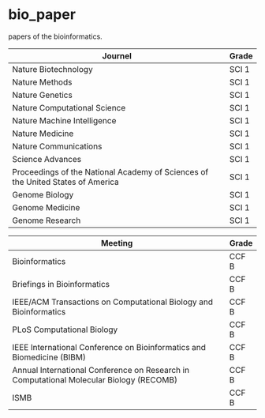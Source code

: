 # bio_paper
papers of the bioinformatics.

| Journel | Grade |
| ---- | ---- |
| Nature Biotechnology | SCI 1 |
| Nature Methods | SCI 1 |
| Nature Genetics | SCI 1 |
| Nature Computational Science | SCI 1 |
| Nature Machine Intelligence | SCI 1 |
| Nature Medicine | SCI 1 |
| Nature Communications | SCI 1 |
| Science Advances | SCI 1 |
| Proceedings of the National Academy of Sciences of the United States of America | SCI 1 |
| Genome Biology| SCI 1 |
| Genome Medicine | SCI 1 |
| Genome Research | SCI 1 |

| Meeting | Grade |
| ---- | ---- |
| Bioinformatics | CCF B |
| Briefings in Bioinformatics | CCF B |
| IEEE/ACM Transactions on Computational Biology and Bioinformatics | CCF B |
| PLoS Computational Biology | CCF B |
| IEEE International Conference on Bioinformatics and Biomedicine (BIBM) | CCF B |
| Annual International Conference on Research in Computational Molecular Biology (RECOMB) | CCF B |
| ISMB | CCF B |
